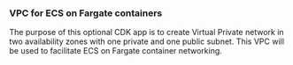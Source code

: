 ### VPC for ECS on Fargate containers
The purpose of this optional CDK app is to create Virtual Private network in two availability zones with one private and one public subnet. This VPC will be used to facilitate ECS on Fargate container networking.